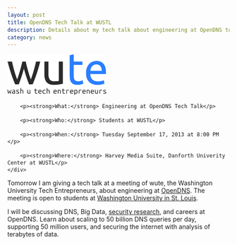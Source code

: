 ```yaml
---
layout: post
title: OpenDNS Tech Talk at WUSTL
description: Details about my tech talk about engineering at OpenDNS tomorrow at Washington University in St. Louis
category: news
---
```


<div class="panel panel-default">
    <div class="panel-body">
        <img class="center" src="/images/wute.png" alt="Washington University Tech Entrepreneurs" />

        <p><strong>What:</strong> Engineering at OpenDNS Tech Talk</p>

        <p><strong>Who:</strong> Students at WUSTL</p>

        <p><strong>When:</strong> Tuesday September 17, 2013 at 8:00 PM </p>

        <p><strong>Where:</strong> Harvey Media Suite, Danforth Univerity Center at WUSTL</p>
    </div>
</div>

Tomorrow I am giving a tech talk at a meeting of wute, the Washington University Tech Entrepreneurs, about engineering at [OpenDNS](http://www.opendns.com). The meeting is open to students at [Washington University in St. Louis](http://wustl.edu).

I will be discussing DNS, Big Data, [security research](http://labs.umbrella.com), and careers at OpenDNS. Learn about scaling to 50 billion DNS queries per day, supporting 50 million users, and securing the internet with analysis of terabytes of data.

